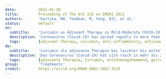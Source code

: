 ```yaml
---
date:          2022-01-28
title:         Proceeding of The 6th ICE on IMERI 2021
authors:       'Kartika, RW, Tendean, M, Yong, BJC, et al.'
status:        default
en:
  subtitle:    'Curcumin as Adjuvant Therapy in Mild-Moderate COVID-19'
  description: 'Coronavirus (Covid-19) has spread rapidly to more than 200 countries, including Indonesia. Adjuvant therapy of Vitamin C, D, Zinc has become beneficial for Covid-19 treatment to improve the immune system, while Curcumin is still not standard therapy. Curcumin can stimulate specific immune cells and can reduce oxidative stress. There is currently no scientific evidence showing that the addition of Curcumin can protect COVID-19, especially as an anti-inflammation and anticoagulant effect. This cross-sectional study was conducted at Ukrida Hospital from January -June 2021. The inclusion criteria are Mild-Moderate Covid-19 use on Curcumin and Supplement therapy ( Vitamin C, Vitamin D, and zinc). Data analyses with SPSS v.20 use Anova test and Kruskall Walis test. This study had been approved by The Institutional Board of the Faculty of Medicine Universitas Krida Wacana, Indonesia. To see the effect of Curcumin as an additional therapy from Covid-19 by clinical and laboratory inflammation indicators of the usefulness of Curcumin are such as ratio neutrophil/lymphocyte, ratio platelet/lymphocyte, erythrocyte sedimentation rate (ESR), C-Reactive Protein ( CRP), and D Dimer. There were 246 cases, with 62.6% male and 56.5% female taking Curcumin. Curcumin has a good effect in reducing inflammation and coagulation in mild-moderate Covid-19. Patient who got Curcumin or without Curcumin as additional supplement therapy shows patient that got Curcumin has  decreased inflammatory markers, and CRP. Curcumin also has an anticoagulant effect that shows a decrease of D-Dimer. Curcumin is beneficial in mild-moderate Covid-19 as an anti-inflammatory and anticoagulant.'
  tags:        [adjuvant therapy, curcumin, anti-inflammatory, anticoagulant]
de:
  subtitle:    'Curcumin als adjuvante Therapie bei leichter bis mittelschwerer COVID-19'
  description: 'Das Coronavirus (Covid-19) hat sich rasch in mehr als 200 Ländern, darunter auch Indonesien, ausgebreitet. Die adjuvante Therapie mit Vitamin C, D und Zink hat sich bei der Behandlung von Covid-19 als nützlich erwiesen, um das Immunsystem zu verbessern, während Curcumin noch keine Standardtherapie ist. Curcumin kann spezifische Immunzellen stimulieren und oxidativen Stress reduzieren. Derzeit gibt es keine wissenschaftlichen Belege dafür, dass die Zugabe von Curcumin COVID-19 schützen kann, vor allem in Bezug auf die entzündungshemmende und gerinnungshemmende Wirkung. Diese Querschnittsstudie wurde von Januar bis Juni 2021 im Ukrida-Krankenhaus durchgeführt. Die Einschlusskriterien sind leichte bis mittelschwere Covid-19 Einnahme von Curcumin und Supplementtherapie (Vitamin C, Vitamin D und Zink). Die Daten wurden mit SPSS v.20 mittels Anova-Test und Kruskall-Walis-Test analysiert. Diese Studie wurde vom institutionellen Ausschuss der medizinischen Fakultät der Universitas Krida Wacana, Indonesien, genehmigt. Um die Wirkung von Curcumin als zusätzliche Therapie von Covid-19 durch klinische und Labor-Entzündung Indikatoren für die Nützlichkeit von Curcumin sind wie Verhältnis Neutrophile/Lymphozyten, Verhältnis Thrombozyten/Lymphozyten, Erythrozyten-Senkungsgeschwindigkeit (ESR), C-reaktives Protein (CRP) und D-Dimer zu sehen. Es gab 246 Fälle, wobei 62,6 % der Männer und 56,5 % der Frauen Curcumin einnahmen. Curcumin hat eine gute Wirkung bei der Verringerung der Entzündung und der Blutgerinnung bei leichter bis mittelschwerer Covid-19. Bei den Patienten, die Curcumin oder kein Curcumin als zusätzliche Ergänzungstherapie erhielten, sanken die Entzündungsmarker und das CRP. Curcumin hat auch eine gerinnungshemmende Wirkung, die sich in einem Rückgang der D-Dimer zeigt. Curcumin ist bei leichtem bis mittelschwerem Covid-19 als entzündungshemmendes und gerinnungshemmendes Mittel von Vorteil.' 
  tags:        [adjuvante Therapie, Curcumin, entzündungshemmend, gerinnungshemmend]
group:         'Treatments'
credit:        https://orcid.org/0000-0002-3462-3519
---
```

